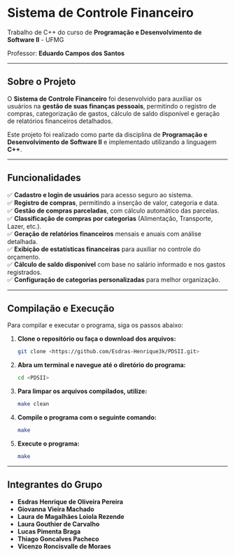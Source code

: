 # **Sistema de Controle Financeiro**

Trabalho de C++ do curso de **Programação e Desenvolvimento de Software II** - UFMG  

Professor: **Eduardo Campos dos Santos**  

---

## **Sobre o Projeto**

O **Sistema de Controle Financeiro** foi desenvolvido para auxiliar os usuários na **gestão de suas finanças pessoais**, permitindo o registro de compras, categorização de gastos, cálculo de saldo disponível e geração de relatórios financeiros detalhados.  

Este projeto foi realizado como parte da disciplina de **Programação e Desenvolvimento de Software II** e implementado utilizando a linguagem **C++**.  

---

## **Funcionalidades**

✅ **Cadastro e login de usuários** para acesso seguro ao sistema.  
✅ **Registro de compras**, permitindo a inserção de valor, categoria e data.  
✅ **Gestão de compras parceladas**, com cálculo automático das parcelas.  
✅ **Classificação de compras por categorias** (Alimentação, Transporte, Lazer, etc.).  
✅ **Geração de relatórios financeiros** mensais e anuais com análise detalhada.  
✅ **Exibição de estatísticas financeiras** para auxiliar no controle do orçamento.  
✅ **Cálculo de saldo disponível** com base no salário informado e nos gastos registrados.  
✅ **Configuração de categorias personalizadas** para melhor organização.  

---

## Compilação e Execução

Para compilar e executar o programa, siga os passos abaixo:

1. **Clone o repositório ou faça o download dos arquivos:**

   ```bash
   git clone <https://github.com/Esdras-Henrique3k/PDSII.git>
   ```

2. **Abra um terminal e navegue até o diretório do programa:**

   ```bash
   cd <PDSII>
   ```

3. **Para limpar os arquivos compilados, utilize:**

   ```bash
   make clean
   ```

4. **Compile o programa com o seguinte comando:**

   ```bash
   make
   ```

5. **Execute o programa:**

   ```bash
   make
   ```

---

## Integrantes do Grupo

- **Esdras Henrique de Oliveira Pereira**
- **Giovanna Vieira Machado**
- **Laura de Magalhães Loiola Rezende**
- **Laura Gouthier de Carvalho**
- **Lucas Pimenta Braga**
- **Thiago Goncalves Pacheco**
- **Vicenzo Roncisvalle de Moraes**
